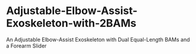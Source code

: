 # Adjustable-Elbow-Assist-Exoskeleton-with-2BAMs
An Adjustable Elbow-Assist Exoskeleton with Dual Equal-Length BAMs and a Forearm Slider
